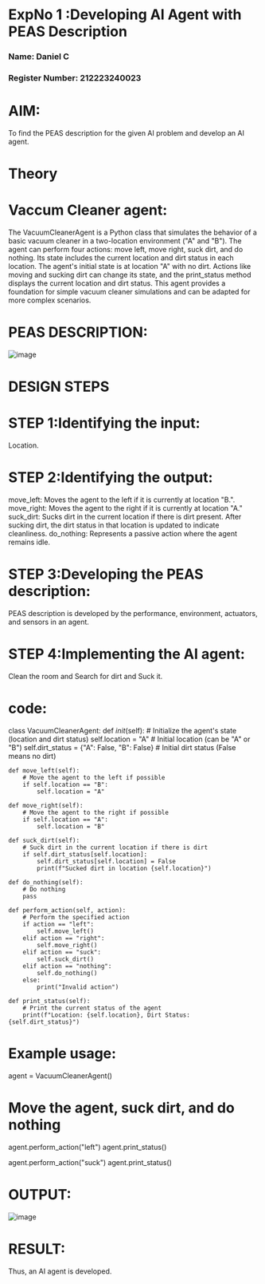 <h1>ExpNo 1 :Developing AI Agent with PEAS Description</h1>
<h3>Name: Daniel C</h3>
<h3>Register Number: 212223240023</h3>

# AIM:
To find the PEAS description for the given AI problem and develop an AI agent.


# Theory
# Vaccum Cleaner agent:
The VacuumCleanerAgent is a Python class that simulates the behavior of a basic vacuum cleaner in a two-location environment ("A" and "B"). The agent can perform four actions: move left, move right, suck dirt, and do nothing. Its state includes the current location and dirt status in each location. The agent's initial state is at location "A" with no dirt. Actions like moving and sucking dirt can change its state, and the print_status method displays the current location and dirt status. This agent provides a foundation for simple vacuum cleaner simulations and can be adapted for more complex scenarios.

# PEAS DESCRIPTION:
![image](https://github.com/Daniel-christal/19AI405ExpNo1/assets/145742847/8872fcf5-628e-4c90-a346-647460001f0e)

# DESIGN STEPS
# STEP 1:Identifying the input:
Location.

# STEP 2:Identifying the output:
move_left: Moves the agent to the left if it is currently at location "B.".
move_right: Moves the agent to the right if it is currently at location "A."
suck_dirt: Sucks dirt in the current location if there is dirt present.
After sucking dirt, the dirt status in that location is updated to indicate cleanliness.
do_nothing: Represents a passive action where the agent remains idle.

# STEP 3:Developing the PEAS description:
PEAS description is developed by the performance, environment, actuators, and sensors in an agent.

# STEP 4:Implementing the AI agent:
Clean the room and Search for dirt and Suck it.

# code:

class VacuumCleanerAgent:
    def _init_(self):
        # Initialize the agent's state (location and dirt status)
        self.location = "A"  # Initial location (can be "A" or "B")
        self.dirt_status = {"A": False, "B": False}  # Initial dirt status (False means no dirt)

    def move_left(self):
        # Move the agent to the left if possible
        if self.location == "B":
            self.location = "A"

    def move_right(self):
        # Move the agent to the right if possible
        if self.location == "A":
            self.location = "B"

    def suck_dirt(self):
        # Suck dirt in the current location if there is dirt
        if self.dirt_status[self.location]:
            self.dirt_status[self.location] = False
            print(f"Sucked dirt in location {self.location}")

    def do_nothing(self):
        # Do nothing
        pass

    def perform_action(self, action):
        # Perform the specified action
        if action == "left":
            self.move_left()
        elif action == "right":
            self.move_right()
        elif action == "suck":
            self.suck_dirt()
        elif action == "nothing":
            self.do_nothing()
        else:
            print("Invalid action")

    def print_status(self):
        # Print the current status of the agent
        print(f"Location: {self.location}, Dirt Status: {self.dirt_status}")

# Example usage:
agent = VacuumCleanerAgent()

# Move the agent, suck dirt, and do nothing
agent.perform_action("left")
agent.print_status()

agent.perform_action("suck")
agent.print_status()

# OUTPUT:
![image](https://github.com/Daniel-christal/19AI405ExpNo1/assets/145742847/0bb0262e-9e73-484a-8d65-cc969b70c776)

# RESULT:
Thus, an AI agent is developed.
